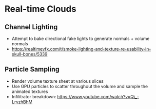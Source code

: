 # Real-time Clouds

## Channel Lighting

- Attempt to bake directional fake lights to generate normals + volume normals
- <https://realtimevfx.com/t/smoke-lighting-and-texture-re-usability-in-skull-bones/5339>

## Particle Sampling

- Render volume texture sheet at various slices
- Use GPU particles to scatter throughout the volume and sample the animated textures
- Infilitrator breakdown: <https://www.youtube.com/watch?v=Q\_-LrvzhBhM>
